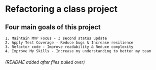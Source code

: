 ﻿# Refactoring a class project

## Four main goals of this project

    1. Maintain MVP Focus - 3 second status update
    2. Apply Test Coverage - Reduce bugs & Increase resilience 
    3. Refactor code - Improve readability & Reduce complexity
    4. Improve My Skills - Increase my understanding to better my team

###### (README added after files pulled over)
